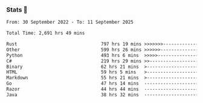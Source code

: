 ### Stats 👋
<!--START_SECTION:waka-->

```txt
From: 30 September 2022 - To: 11 September 2025

Total Time: 2,691 hrs 49 mins

Rust                               797 hrs 19 mins >>>>>>>------------------   29.62 %
Other                              599 hrs 26 mins >>>>>>-------------------   22.27 %
Python                             493 hrs 6 mins  >>>>>--------------------   18.32 %
C#                                 219 hrs 29 mins >>-----------------------   08.15 %
Binary                             62 hrs 21 mins  >------------------------   02.32 %
HTML                               59 hrs 5 mins   >------------------------   02.20 %
Markdown                           55 hrs 21 mins  >------------------------   02.06 %
Go                                 47 hrs 14 mins  -------------------------   01.75 %
Razor                              44 hrs 44 mins  -------------------------   01.66 %
Java                               38 hrs 32 mins  -------------------------   01.43 %
```

<!--END_SECTION:waka-->

<!--
**buhaytza2005/buhaytza2005** is a ✨ _special_ ✨ repository because its `README.md` (this file) appears on your GitHub profile.

Here are some ideas to get you started:

- 🔭 I’m currently working on ...
- 🌱 I’m currently learning ...
- 👯 I’m looking to collaborate on ...
- 🤔 I’m looking for help with ...
- 💬 Ask me about ...
- 📫 How to reach me: ...
- 😄 Pronouns: ...
- ⚡ Fun fact: ...
-->


